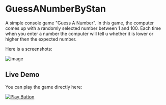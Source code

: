 # GuessANumberByStan
A simple console game "Guess A Number".
In this game, the computer comes up with a randomly selected number between 1 and 100. 
Each time when you enter a number the computer will tell u whether it is lower or higher then the expected number.


Here is a screenshots:

![image](https://user-images.githubusercontent.com/109627707/192233686-7c33ae94-f5db-4fe1-bd39-f198b98cea2d.png)

## Live Demo

You can play the game directly here:

[<img alt="Play Button" src ="https://user-images.githubusercontent.com/109627707/192613720-776c9452-e8e6-43f8-9681-080897656009.png" />](https://replit.com/@Stan15321/SlowFancyCircles#Main.cs)


